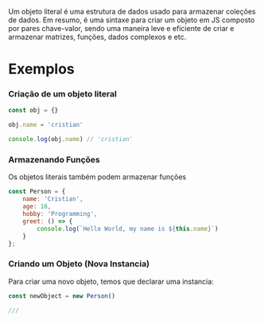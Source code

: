 Um objeto literal é uma estrutura de dados usado para armazenar coleções de dados. Em resumo, é uma sintaxe para criar um objeto em JS composto por pares chave-valor, sendo uma maneira leve e eficiente de criar e armazenar matrizes, funções, dados complexos e etc.

# Exemplos

### Criação de um objeto literal
```javascript
const obj = {}

obj.name = 'cristian'

console.log(obj.name) // 'cristian'
```

### Armazenando Funções
Os objetos literais também podem armazenar funções
```js
const Person = {
	name: 'Cristian',
	age: 16,
	hobby: 'Programming',
	greet: () => {
		console.log(`Hello World, my name is ${this.name}`)
	}
};
```

### Criando um Objeto (Nova Instancia)
Para criar uma novo objeto, temos que declarar uma instancia:
```javascript
const newObject = new Person()

///
```
